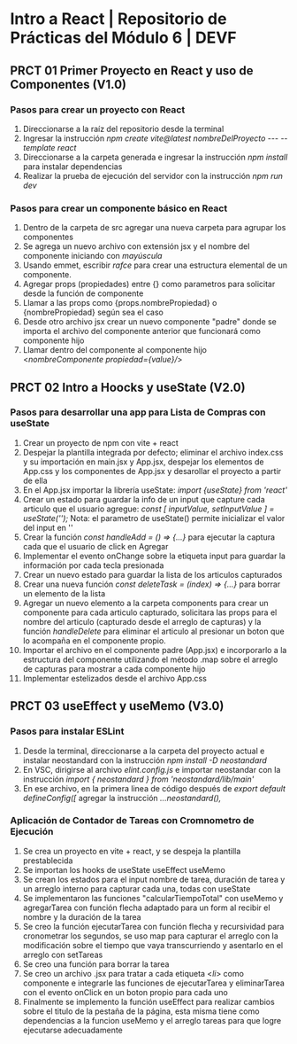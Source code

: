 # Intro a React | Repositorio de Prácticas del Módulo 6 | DEVF
## PRCT 01 Primer Proyecto en React y uso de Componentes (V1.0)
### Pasos para crear un proyecto con React
1. Direccionarse a la raíz del repositorio desde la terminal
2. Ingresar la instrucción _*npm create vite@latest nombreDelProyecto --- --template react*_
3. Direccionarse a la carpeta generada e ingresar la instrucción _*npm install*_ para instalar dependencias
4. Realizar la prueba de ejecución del servidor con la instrucción _*npm run dev*_
### Pasos para crear un componente básico en React
1. Dentro de la carpeta de src agregar una nueva carpeta para agrupar los componentes
2. Se agrega un nuevo archivo con extensión jsx y el nombre del componente iniciando con *mayúscula*
3. Usando emmet, escribir _rafce_ para crear una estructura elemental de un componente.
4. Agregar props (propiedades) entre {} como parametros para solicitar desde la función de componente
5. Llamar a las props como {props.nombrePropiedad} o {nombrePropiedad} según sea el caso
6. Desde otro archivo jsx crear un nuevo componente "padre" donde se importa el archivo del componente anterior que funcionará como componente hijo
7. Llamar dentro del componente al componente hijo <_*nombreComponente propiedad={value}/*_> 
## PRCT 02 Intro a Hoocks y useState (V2.0)
### Pasos para desarrollar una app para Lista de Compras con useState
1. Crear un proyecto de npm con vite + react
2. Despejar la plantilla integrada por defecto; eliminar el archivo index.css y su importación en main.jsx y App.jsx, despejar los elementos de App.css y los componentes de App.jsx y desarollar el proyecto a partir de ella
3. En el App.jsx importar la librería useState: _*import {useState} from 'react'*_
4. Crear un estado para guardar la info de un input que capture cada articulo que el usuario agregue: _*const [ inputValue, setInputValue ] = useState('');*_ Nota: el parametro de useState() permite inicializar el valor del input en ''
5. Crear la función _const handleAdd = () => {...}_ para ejecutar la captura cada que el usuario de click en Agregar
6. Implementar el evento onChange sobre la etiqueta input para guardar la información por cada tecla presionada
7. Crear un nuevo estado para guardar la lista de los articulos capturados
8. Crear una nueva función _const deleteTask = (index) => {...}_ para borrar un elemento de la lista
9. Agregar un nuevo elemento a la carpeta components para crear un componente para cada articulo capturado, solicitara las props para el nombre del articulo (capturado desde el arreglo de capturas) y la función _handleDelete_ para eliminar el articulo al presionar un boton que lo acompaña en el componente propio.
10. Importar el archivo en el componente padre (App.jsx) e incorporarlo a la estructura del componente utilizando el método .map sobre el arreglo de capturas para mostrar a cada componente hijo
11. Implementar estelizados desde el archivo App.css
## PRCT 03 useEffect y useMemo (V3.0)
### Pasos para instalar ESLint
1. Desde la terminal, direccionarse a la carpeta del proyecto actual e instalar neostandard con la instrucción _*npm install -D neostandard*_
2. En VSC, dirigirse al archivo _elint.config.js_ e importar neostandar con la instrucción _*import { neostandard } from 'neostandard/lib/main'*_
3. En ese archivo, en la primera linea de código después de _export default defineConfig([_ agregar la instrucción _*...neostandard(),*_
### Aplicación de Contador de Tareas con Cromnometro de Ejecución
1. Se crea un proyecto en vite + react, y se despeja la plantilla prestablecida
2. Se importan los hooks de useState useEffect useMemo
3. Se crean los estados para el input nombre de tarea, duración de tarea y un arreglo interno para capturar cada una, todas con useState
4. Se implementaron las funciones "calcularTiempoTotal" con useMemo y agregarTarea con función flecha adaptado para un form al recibir el nombre y la duración de la tarea
5. Se creo la función ejecutarTarea con función flecha y recursividad para cronometrar los segundos, se uso map para capturar el arreglo con la modificación sobre el tiempo que vaya transcurriendo y asentarlo en el arreglo con setTareas
6. Se creo una función para borrar la tarea
7. Se creo un archivo .jsx para tratar a cada etiqueta <_*li*_> como componente e integrarle las funciones de ejecutarTarea y eliminarTarea con el evento onClick en un boton propio para cada uno
8. Finalmente se implemento la función useEffect para realizar cambios sobre el titulo de la pestaña de la página, esta misma tiene como dependencias a la funcion useMemo y el arreglo tareas para que logre ejecutarse adecuadamente